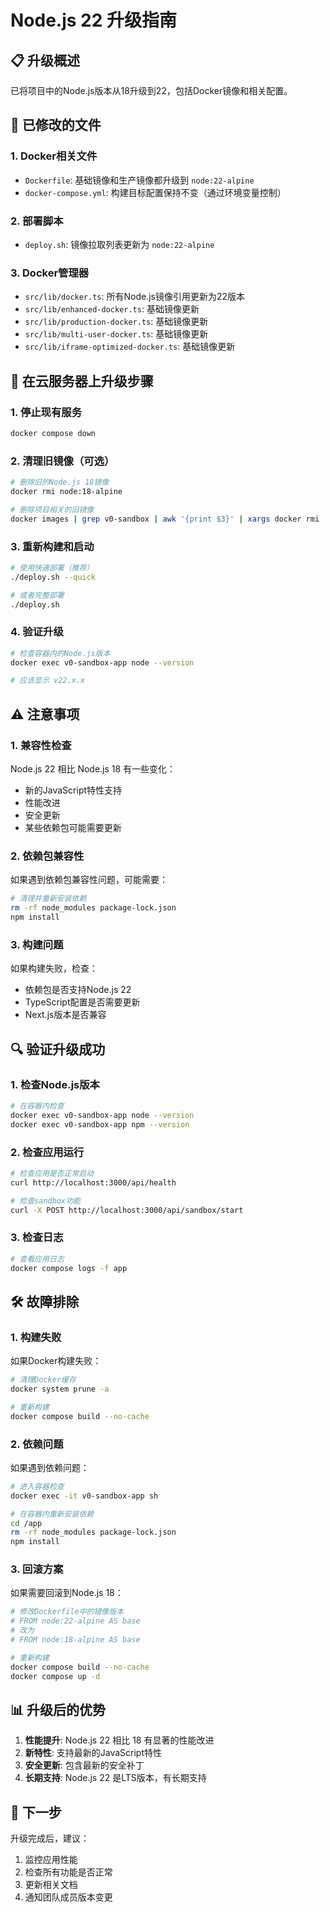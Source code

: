 # Node.js 22 升级指南

## 📋 升级概述

已将项目中的Node.js版本从18升级到22，包括Docker镜像和相关配置。

## 🔄 已修改的文件

### 1. Docker相关文件
- `Dockerfile`: 基础镜像和生产镜像都升级到 `node:22-alpine`
- `docker-compose.yml`: 构建目标配置保持不变（通过环境变量控制）

### 2. 部署脚本
- `deploy.sh`: 镜像拉取列表更新为 `node:22-alpine`

### 3. Docker管理器
- `src/lib/docker.ts`: 所有Node.js镜像引用更新为22版本
- `src/lib/enhanced-docker.ts`: 基础镜像更新
- `src/lib/production-docker.ts`: 基础镜像更新
- `src/lib/multi-user-docker.ts`: 基础镜像更新
- `src/lib/iframe-optimized-docker.ts`: 基础镜像更新

## 🚀 在云服务器上升级步骤

### 1. 停止现有服务
```bash
docker compose down
```

### 2. 清理旧镜像（可选）
```bash
# 删除旧的Node.js 18镜像
docker rmi node:18-alpine

# 删除项目相关的旧镜像
docker images | grep v0-sandbox | awk '{print $3}' | xargs docker rmi
```

### 3. 重新构建和启动
```bash
# 使用快速部署（推荐）
./deploy.sh --quick

# 或者完整部署
./deploy.sh
```

### 4. 验证升级
```bash
# 检查容器内的Node.js版本
docker exec v0-sandbox-app node --version

# 应该显示 v22.x.x
```

## ⚠️ 注意事项

### 1. 兼容性检查
Node.js 22 相比 Node.js 18 有一些变化：
- 新的JavaScript特性支持
- 性能改进
- 安全更新
- 某些依赖包可能需要更新

### 2. 依赖包兼容性
如果遇到依赖包兼容性问题，可能需要：
```bash
# 清理并重新安装依赖
rm -rf node_modules package-lock.json
npm install
```

### 3. 构建问题
如果构建失败，检查：
- 依赖包是否支持Node.js 22
- TypeScript配置是否需要更新
- Next.js版本是否兼容

## 🔍 验证升级成功

### 1. 检查Node.js版本
```bash
# 在容器内检查
docker exec v0-sandbox-app node --version
docker exec v0-sandbox-app npm --version
```

### 2. 检查应用运行
```bash
# 检查应用是否正常启动
curl http://localhost:3000/api/health

# 检查sandbox功能
curl -X POST http://localhost:3000/api/sandbox/start
```

### 3. 检查日志
```bash
# 查看应用日志
docker compose logs -f app
```

## 🛠️ 故障排除

### 1. 构建失败
如果Docker构建失败：
```bash
# 清理Docker缓存
docker system prune -a

# 重新构建
docker compose build --no-cache
```

### 2. 依赖问题
如果遇到依赖问题：
```bash
# 进入容器检查
docker exec -it v0-sandbox-app sh

# 在容器内重新安装依赖
cd /app
rm -rf node_modules package-lock.json
npm install
```

### 3. 回滚方案
如果需要回滚到Node.js 18：
```bash
# 修改Dockerfile中的镜像版本
# FROM node:22-alpine AS base
# 改为
# FROM node:18-alpine AS base

# 重新构建
docker compose build --no-cache
docker compose up -d
```

## 📊 升级后的优势

1. **性能提升**: Node.js 22 相比 18 有显著的性能改进
2. **新特性**: 支持最新的JavaScript特性
3. **安全更新**: 包含最新的安全补丁
4. **长期支持**: Node.js 22 是LTS版本，有长期支持

## 🎯 下一步

升级完成后，建议：
1. 监控应用性能
2. 检查所有功能是否正常
3. 更新相关文档
4. 通知团队成员版本变更
